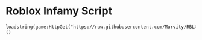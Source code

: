 # Roblox Infamy Script

    loadstring(game:HttpGet("https://raw.githubusercontent.com/Murvity/RBLX_Infamy/refs/heads/main/source.lua"))()
